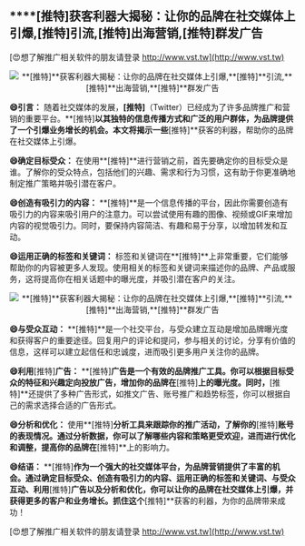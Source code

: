 ## ****[推特]**获客利器大揭秘：让你的品牌在社交媒体上引爆,**[推特]**引流,**[推特]**出海营销,**[推特]**群发广告**

[😍想了解推广相关软件的朋友请登录 http://www.vst.tw](http://www.vst.tw)

 <center><img src="https://vst.tw/MP4/tuiguang/png/4.png" alt="**[推特]**获客利器大揭秘：让你的品牌在社交媒体上引爆,**[推特]**引流,**[推特]**出海营销,**[推特]**群发广告"></center>

**😄引言：**
随着社交媒体的发展，**[推特]**（Twitter）已经成为了许多品牌推广和营销的重要平台。**[推特]**以其独特的信息传播方式和广泛的用户群体，为品牌提供了一个引爆业务增长的机会。本文将揭示一些**[推特]**获客的利器，帮助你的品牌在社交媒体上引爆。

**😄确定目标受众：**
在使用**[推特]**进行营销之前，首先要确定你的目标受众是谁。了解你的受众特点，包括他们的兴趣、需求和行为习惯，这有助于你更准确地制定推广策略并吸引潜在客户。

**😄创造有吸引力的内容：**
**[推特]**是一个信息传播的平台，因此你需要创造有吸引力的内容来吸引用户的注意力。可以尝试使用有趣的图像、视频或GIF来增加内容的视觉吸引力。同时，要保持内容简洁、有趣和易于分享，以增加转发和互动。

**😄运用正确的标签和关键词：**
标签和关键词在**[推特]**上非常重要，它们能够帮助你的内容被更多人发现。使用相关的标签和关键词来描述你的品牌、产品或服务，这将提高你在相关话题中的曝光度，并吸引潜在客户的关注。

 <center><img src="https://vst.tw/MP4/tuiguang/png/7.png" alt="**[推特]**获客利器大揭秘：让你的品牌在社交媒体上引爆,**[推特]**引流,**[推特]**出海营销,**[推特]**群发广告"></center>

**😄与受众互动：**
**[推特]**是一个社交平台，与受众建立互动是增加品牌曝光度和获得客户的重要途径。回复用户的评论和提问，参与相关的讨论，分享有价值的信息，这样可以建立起信任和忠诚度，进而吸引更多用户关注你的品牌。

**😄利用**[推特]**广告：**
**[推特]**广告是一个有效的品牌推广工具。你可以根据目标受众的特征和兴趣定向投放广告，增加你的品牌在**[推特]**上的曝光度。同时，**[推特]**还提供了多种广告形式，如推文广告、账号推广和趋势标签，你可以根据自己的需求选择合适的广告形式。

**😄分析和优化：**
使用**[推特]**分析工具来跟踪你的推广活动，了解你的**[推特]**账号的表现情况。通过分析数据，你可以了解哪些内容和策略更受欢迎，进而进行优化和调整，提高你的品牌在**[推特]**上的影响力。

**😄结语：**
**[推特]**作为一个强大的社交媒体平台，为品牌营销提供了丰富的机会。通过确定目标受众、创造有吸引力的内容、运用正确的标签和关键词、与受众互动、利用**[推特]**广告以及分析和优化，你可以让你的品牌在社交媒体上引爆，并获得更多的客户和业务增长。抓住这个**[推特]**获客的利器，为你的品牌带来成功！

[😍想了解推广相关软件的朋友请登录 http://www.vst.tw](http://www.vst.tw)



